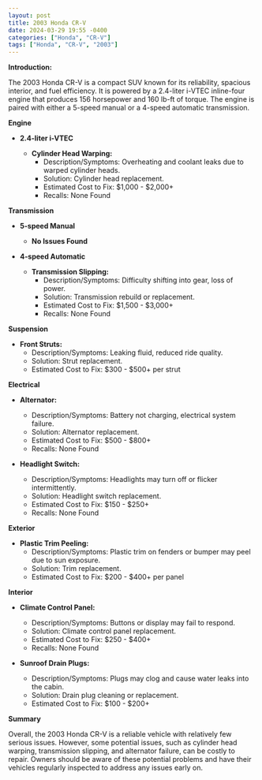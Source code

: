 ```yaml
---
layout: post
title: 2003 Honda CR-V
date: 2024-03-29 19:55 -0400
categories: ["Honda", "CR-V"]
tags: ["Honda", "CR-V", "2003"]
---
```

**Introduction:**

The 2003 Honda CR-V is a compact SUV known for its reliability, spacious interior, and fuel efficiency. It is powered by a 2.4-liter i-VTEC inline-four engine that produces 156 horsepower and 160 lb-ft of torque. The engine is paired with either a 5-speed manual or a 4-speed automatic transmission.

**Engine**

* **2.4-liter i-VTEC**

  * **Cylinder Head Warping:**
    * Description/Symptoms: Overheating and coolant leaks due to warped cylinder heads.
    * Solution: Cylinder head replacement.
    * Estimated Cost to Fix: $1,000 - $2,000+
    * Recalls: None Found

**Transmission**

* **5-speed Manual**

  * **No Issues Found**

* **4-speed Automatic**

  * **Transmission Slipping:**
    * Description/Symptoms: Difficulty shifting into gear, loss of power.
    * Solution: Transmission rebuild or replacement.
    * Estimated Cost to Fix: $1,500 - $3,000+
    * Recalls: None Found

**Suspension**

* **Front Struts:**
    * Description/Symptoms: Leaking fluid, reduced ride quality.
    * Solution: Strut replacement.
    * Estimated Cost to Fix: $300 - $500+ per strut

**Electrical**

* **Alternator:**
    * Description/Symptoms: Battery not charging, electrical system failure.
    * Solution: Alternator replacement.
    * Estimated Cost to Fix: $500 - $800+
    * Recalls: None Found

* **Headlight Switch:**
    * Description/Symptoms: Headlights may turn off or flicker intermittently.
    * Solution: Headlight switch replacement.
    * Estimated Cost to Fix: $150 - $250+
    * Recalls: None Found

**Exterior**

* **Plastic Trim Peeling:**
    * Description/Symptoms: Plastic trim on fenders or bumper may peel due to sun exposure.
    * Solution: Trim replacement.
    * Estimated Cost to Fix: $200 - $400+ per panel

**Interior**

* **Climate Control Panel:**
    * Description/Symptoms: Buttons or display may fail to respond.
    * Solution: Climate control panel replacement.
    * Estimated Cost to Fix: $250 - $400+
    * Recalls: None Found

* **Sunroof Drain Plugs:**
    * Description/Symptoms: Plugs may clog and cause water leaks into the cabin.
    * Solution: Drain plug cleaning or replacement.
    * Estimated Cost to Fix: $100 - $200+

**Summary**

Overall, the 2003 Honda CR-V is a reliable vehicle with relatively few serious issues. However, some potential issues, such as cylinder head warping, transmission slipping, and alternator failure, can be costly to repair. Owners should be aware of these potential problems and have their vehicles regularly inspected to address any issues early on.
